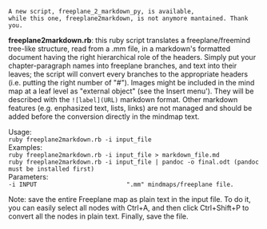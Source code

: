 ```
A new script, freeplane_2_markdown_py, is available, 
while this one, freeplane2markdown, is not anymore mantained. Thank you.
```

**freeplane2markdown.rb**: this ruby script translates a freeplane/freemind tree-like structure, read from a .mm file, in a markdown's formatted document having the right hierarchical role of the headers.
Simply put your chapter-paragraph names into freeplane branches, and text into their leaves; the script will convert every branches to the appropriate headers (i.e. putting the right number of "#").
Images might be included in the mind map at a leaf level as "external object" (see the Insert menu'). They will be described with the `![label](URL)` markdown format.
Other markdown features (e.g. enphasized text, lists, links) are not managed and should be added before the conversion directly in the mindmap text.
  
  Usage:  
  `ruby freeplane2markdown.rb -i input_file`  
  Examples:  
  `ruby freeplane2markdown.rb -i input_file > markdown_file.md`  
  `ruby freeplane2markdown.rb -i input_file | pandoc -o final.odt (pandoc must be installed first)`  
  Parameters:  
  `-i INPUT                         ".mm" mindmaps/freeplane file.`  


Note: save the entire Freeplane map as plain text in the input file. To do it, you can easily select all nodes with Ctrl+A, and then click Ctrl+Shift+P to convert all the nodes in plain text. Finally, save the file.

